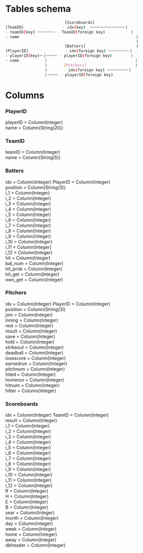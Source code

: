 
# Tables schema

```bash
                          [Scoreboards]
[TeamID]                 - idx(key)  ㅡㅡㅡㅡㅡㅡㅡㅡㅡㅡㅣ
- teamID(key) ㅡㅡㅡㅡㅡ - TeamID(foreign key)           ㅣ
- name                                                   ㅣ
                                                         ㅣ
                          [Batters]                      ㅣ
[PlayerID]                - idx(foreign key) ㅡㅡㅡㅡㅡㅡㅣ
- playerID(key)ㅡㅣㅡㅡㅡ - playerID(foreign key)        ㅣ
- name           ㅣ                                      ㅣ
                 ㅣ       [Pitchers]                     ㅣ
                 ㅣ       - idx(foreign key) ㅡㅡㅡㅡㅡㅡㅣ
                 ㅣㅡㅡㅡ - playerID(foreign key)       
```

# Columns

### PlayerID  
playerID = Column(Integer)   
name = Column(String(20))   

### TeamID  
teamID = Column(Integer)    
name = Column(String(5))   

### Batters  
idx = Column(Integer)
PlayerID = Column(Integer)    
position = Column(String(3))   
i_1 = Column(Integer)    
i_2 = Column(Integer)    
i_3 = Column(Integer)    
i_4 = Column(Integer)    
i_5 = Column(Integer)    
i_6 = Column(Integer)    
i_7 = Column(Integer)    
i_8 = Column(Integer)    
i_9 = Column(Integer)    
i_10 = Column(Integer)    
i_11 = Column(Integer)    
i_12 = Column(Integer)    
hit = Column(Integer)    
bat_num = Column(Integer)    
hit_prob = Column(Integer)    
hit_get = Column(Integer)    
own_get = Column(Integer)   

### Pitchers 
idx = Column(Integer)
PlayerID = Column(Integer)    
position = Column(String(3))      
join = Column(Integer)  
inning = Column(Integer)  
rest = Column(Integer)  
result = Column(Integer)    
save = Column(Integer)    
hold = Column(Integer)    
strikeout = Column(Integer)    
deadball = Column(Integer)    
losescore = Column(Integer)    
earnedrun = Column(Integer)    
pitchnum = Column(Integer)    
hited = Column(Integer)    
homerun = Column(Integer)    
hitnum = Column(Integer)    
hitter = Column(Integer)    

### Scoreboards
idx = Column(Integer)
TeamID = Column(Integer)     
result = Column(Integer)    
i_1 = Column(Integer)    
i_2 = Column(Integer)    
i_3 = Column(Integer)    
i_4 = Column(Integer)    
i_5 = Column(Integer)    
i_6 = Column(Integer)    
i_7 = Column(Integer)    
i_8 = Column(Integer)    
i_9 = Column(Integer)    
i_10 = Column(Integer)    
i_11 = Column(Integer)    
i_12 = Column(Integer)    
R = Column(Integer)    
H = Column(Integer)    
E = Column(Integer)    
B = Column(Integer)    
year = Column(Integer)   
month = Column(Integer)    
day = Column(Integer)   
week  = Column(Integer)     
home = Column(Integer)   
away = Column(Integer)   
dbheader = Column(Integer)   

